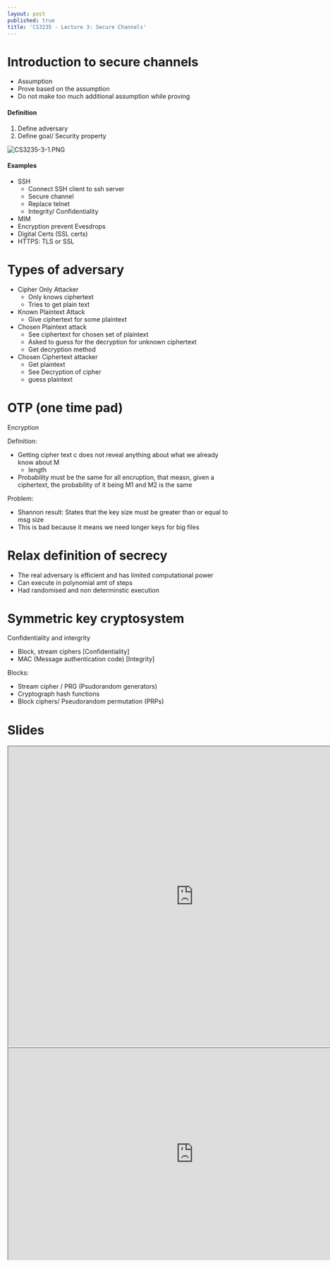 ```yaml
---
layout: post
published: true
title: 'CS3235 - Lecture 3: Secure Channels'
---
```

# Introduction to secure channels

- Assumption
- Prove based on the assumption
- Do not make too much additional assumption while proving

#### Definition
1. Define adversary
2. Define goal/ Security property

![CS3235-3-1.PNG]({{site.baseurl}}/img/CS3235-3-1.PNG)

#### Examples
- SSH
	- Connect SSH client to ssh server
    - Secure channel
    - Replace telnet
    - Integrity/ Confidentiality
- MIM 
- Encryption prevent Evesdrops
- Digital Certs (SSL certs)
- HTTPS: TLS or SSL

# Types of adversary
- Cipher Only Attacker
	- Only knows ciphertext
    - Tries to get plain text
- Known Plaintext Attack
	- Give ciphertext for some plaintext
- Chosen Plaintext attack
	- See ciphertext for chosen set of plaintext
    - Asked to guess for the decryption for unknown ciphertext
    - Get decryption method
- Chosen Ciphertext attacker
	- Get plaintext
    - See Decryption of cipher
    - guess plaintext

# OTP (one time pad)

Encryption

Definition: 
- Getting cipher text c does not reveal anything about what we already know about M
	- length 
- Probability must be the same for all encruption, that measn, given a ciphertext, the probability of it being M1 and M2 is the same

Problem:
- Shannon result: States that the key size must be greater than or equal to msg size
- This is bad because it means we need longer keys for big files

# Relax definition of secrecy
- The real adversary is efficient and has limited computational power
- Can execute in polynomial amt of steps
- Had randomised and non determinstic execution


# Symmetric key cryptosystem

Confidentiality and intergrity


- Block, stream ciphers [Confidentiality]
- MAC (Message authentication code) [Integrity]

Blocks:
- Stream cipher / PRG (Psudorandom generators)
- Cryptograph hash functions
- Block ciphers/ Pseudorandom permutation (PRPs)



# Slides
<iframe src="https://drive.google.com/file/d/1umJw-6DuqqNLYDw7iIsaoR5f5d8k29Cu/preview" width="840" height="680"></iframe>

<iframe src="https://drive.google.com/file/d/1Wev3kfNq7I10Oe_oeNXYmvz_b6rVLgVx/preview" width="840" height="480"></iframe>
